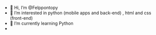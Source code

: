 - 👋 Hi, I’m @Felppontopy
- 👀 I’m interested in python (mobile apps and back-end) , html and css (front-end)
- 🌱 I’m currently learning Python
- 
<!---
Felppontopy/Felppontopy is a ✨ special ✨ repository because its `README.md` (this file) appears on your GitHub profile.
You can click the Preview link to take a look at your changes.
--->
